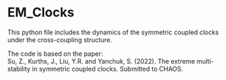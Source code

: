 # EM_Clocks

This python file includes the dynamics of the symmetric coupled clocks under the cross-coupling structure.

The code is based on the paper:  
Su, Z., Kurths, J., Liu, Y.R. and Yanchuk, S. (2022). The extreme multi-stability in symmetric coupled clocks. Submitted to CHAOS.